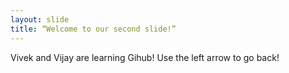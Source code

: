 ```yaml
---
layout: slide
title: “Welcome to our second slide!”
---
```

Vivek and Vijay are learning Gihub!
Use the left arrow to go back!

